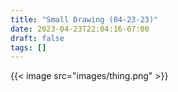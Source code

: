 ```yaml
---
title: "Small Drawing (04-23-23)"
date: 2023-04-23T22:04:16-07:00
draft: false
tags: []
---
```


{{< image src="images/thing.png" >}}